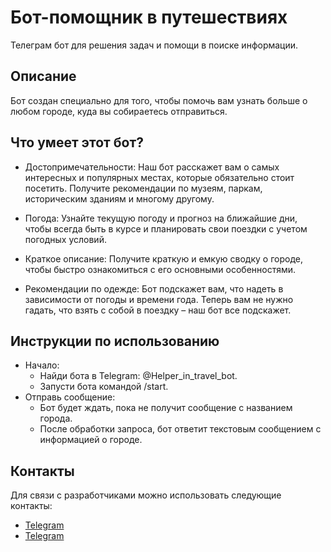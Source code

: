 # Бот-помощник в путешествиях

Телеграм бот для решения задач и помощи в поиске информации.


## Описание

 Бот создан специально для того,
 чтобы помочь вам узнать больше о любом городе,
 куда вы собираетесь отправиться.

## Что умеет этот бот?
- Достопримечательности: Наш бот расскажет вам о самых интересных и популярных местах, которые обязательно стоит посетить. Получите рекомендации по музеям, паркам, историческим зданиям и многому другому.


- Погода: Узнайте текущую погоду и прогноз на ближайшие дни, чтобы всегда быть в курсе и планировать свои поездки с учетом погодных условий.


- Краткое описание: Получите краткую и емкую сводку о городе, чтобы быстро ознакомиться с его основными особенностями.


- Рекомендации по одежде: Бот подскажет вам, что надеть в зависимости от погоды и времени года. Теперь вам не нужно гадать, что взять с собой в поездку – наш бот все подскажет.

## Инструкции по использованию
- Начало:
  - Найди бота в Telegram: @Helper_in_travel_bot.
  - Запусти бота командой /start.
- Отправь сообщение:
  - Бот будет ждать, пока не получит сообщение c названием города.
  - После обработки запроса, бот ответит текстовым сообщением с информацией о городе.

## Контакты
Для связи с разработчиками можно использовать следующие контакты:

- [Telegram](https://t.me/xotelkill)
- [Telegram](https://t.me/aleks2363)
